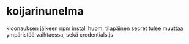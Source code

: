 # koijarinunelma

kloonauksen jälkeen npm install
huom. tilapäinen secret tulee muuttaa ympäristöä vaihtaessa, sekä credentials.js
